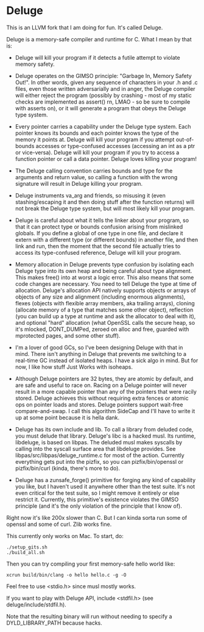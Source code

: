 # Deluge

This is an LLVM fork that I am doing for fun. It's called Deluge.

Deluge is a memory-safe compiler and runtime for C. What I mean by that is:

- Deluge will kill your program if it detects a futile attempt to violate memory safety.

- Deluge operates on the GIMSO principle: "Garbage In, Memory Safety Out!". In other words, given any
  sequence of characters in your .h and .c files, even those written adversarially and in anger, the
  Deluge compiler will either reject the program (possibly by crashing - most of my static checks are
  implemented as assert() rn, LMAO - so be sure to compile with asserts on), or it will generate a
  program that obeys the Deluge type system.

- Every pointer carries a capability under the Deluge type system. Each pointer knows its bounds and
  each pointer knows the type of the memory it points at. Deluge will kill your program if you attempt
  out-of-bounds accesses or type-confused accesses (accessing an int as a ptr or vice-versa). Deluge
  will kill your program if you try to access a function pointer or call a data pointer. Deluge loves
  killing your program!

- The Deluge calling convention carries bounds and type for the arguments and return value, so calling
  a function with the wrong signature will result in Deluge killing your program.

- Deluge instruments va_arg and friends, so misusing it (even stashing/escaping it and then doing
  stuff after the function returns) will not break the Deluge type system, but will most likely kill
  your program.

- Deluge is careful about what it tells the linker about your program, so that it can protect type or
  bounds confusion arising from mislinked globals. If you define a global of one type in one file, and
  declare it extern with a different type (or different bounds) in another file, and then link and run,
  then the moment that the second file actually tries to access its type-confused reference, Deluge
  will kill your program.

- Memory allocation in Deluge prevents type confusion by isolating each Deluge type into its own heap
  and being careful about type alignment. This makes free() into at worst a logic error. This also
  means that some code changes are necessary. You need to tell Deluge the type at time of allocation.
  Deluge's allocation API natively supports objects or arrays of objects of any size and alignment
  (including enormous alignments), flexes (objects with flexible array members, aka trailing arrays),
  cloning (allocate memory of a type that matches some other object), reflection (you can build up a
  type at runtime and ask the allocator to deal with it), and optional "hard" allocation (what OpenSSL
  calls the secure heap, so it's mlocked, DONT_DUMPed, zeroed on alloc and free, guarded with
  mprotected pages, and some other stuff).

- I'm a lover of good GCs, so I've been designing Deluge with that in mind. There isn't anything in
  Deluge that prevents me switching to a real-time GC instead of isolated heaps. I have a sick algo in
  mind. But for now, I like how stuff Just Works with isoheaps.

- Although Deluge pointers are 32 bytes, they are atomic by default, and are safe and useful to race
  on. Racing on a Deluge pointer will never result in a more capable pointer than any of the pointers
  that were racily stored. Deluge achieves this without requiring extra fences or atomic ops on pointer
  loads and stores. Deluge pointers support wait-free compare-and-swap. I call this algorithm SideCap
  and I'll have to write it up at some point because it is hella dank.

- Deluge has its own include and lib. To call a library from deluded code, you must delude that
  library. Deluge's libc is a hacked musl. Its runtime, libdeluge, is based on libpas. The deluded musl
  makes syscalls by calling into the syscall surface area that libdeluge provides. See
  libpas/src/libpas/deluge_runtime.c for most of the action. Currently everything gets put into the
  pizfix, so you can pizfix/bin/openssl or pizfix/bin/curl (kinda, there's more to do).

- Deluge has a zunsafe_forge() primitive for forging any kind of capability you like, but I haven't
  used it anywhere other than the test suite. It's not even critical for the test suite, so I might
  remove it entirely or else restrict it. Currently, this primitive's existence violates the GIMSO
  principle (and it's the only violation of the principle that I know of).

Right now it's like 200x slower than C. But I can kinda sorta run some of openssl and some of curl.
Zlib works fine.

This currently only works on Mac. To start, do:

    ./setup_gits.sh
    ./build_all.sh

Then you can try compiling your first memory-safe hello world like:

    xcrun build/bin/clang -o hello hello.c -g -O

Feel free to use <stdio.h> since musl mostly works.

If you want to play with Deluge API, include <stdfil.h> (see deluge/include/stdfil.h).

Note that the resulting binary will run without needing to specify a DYLD_LIBRARY_PATH because hacks.

